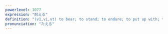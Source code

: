 ```yaml
---
powerlevel: 1077
expression: "耐える"
definition: "(v1,vi,vt) to bear; to stand; to endure; to put up with; to support; to withstand; to resist; to brave; to be fit for; to be equal to; (P)"
pronunciation: "たえる"
---
```

